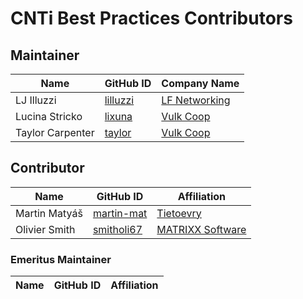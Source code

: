 # CNTi Best Practices Contributors


## Maintainer
| Name | GitHub ID | Company Name |
| --------------- | --------- | ----------- |
| LJ Illuzzi | [lilluzzi](https://github.com/lilluzzi) | [LF Networking](https://lfnetworking.org/) |
| Lucina Stricko | [lixuna](https://github.com/lixuna) | [Vulk Coop](vulk.coop) |
| Taylor Carpenter | [taylor](https://github.com/taylor) | [Vulk Coop](vulk.coop) |


## Contributor
| Name | GitHub ID | Affiliation |
| --------------- | --------- | ----------- |
| Martin Matyáš | [martin-mat](https://github.com/martin-mat) | [Tietoevry](https://www.tietoevry.com/) |
| Olivier Smith | [smitholi67](https://github.com/smitholi67) | [MATRIXX Software](https://www.matrixx.com/) |

### Emeritus Maintainer
| Name | GitHub ID | Affiliation |
| --------------- | --------- | ----------- |
